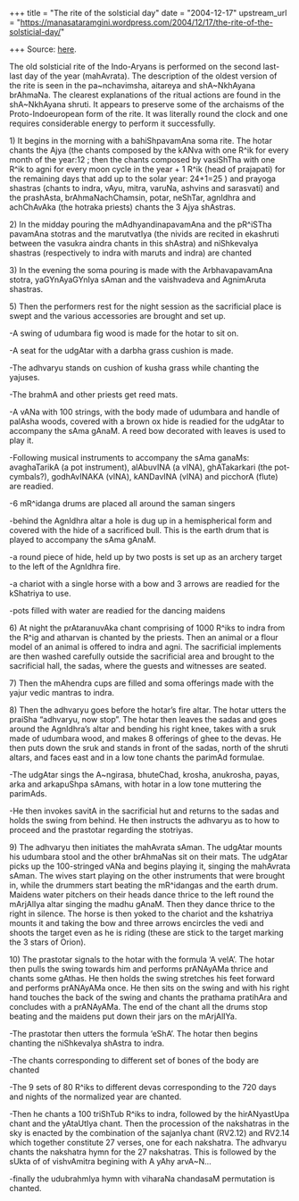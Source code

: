 +++
title = "The rite of the solsticial day"
date = "2004-12-17"
upstream_url = "https://manasataramgini.wordpress.com/2004/12/17/the-rite-of-the-solsticial-day/"

+++
Source: [here](https://manasataramgini.wordpress.com/2004/12/17/the-rite-of-the-solsticial-day/).

The old solsticial rite of the Indo-Aryans is performed on the second last-last day of the year (mahAvrata). The description of the oldest version of the rite is seen in the pa\~nchavimsha, aitareya and shA\~NkhAyana brAhmaNa. The clearest explanations of the ritual actions are found in the shA\~NkhAyana shruti. It appears to preserve some of the archaisms of the Proto-Indoeuropean form of the rite. It was literally round the clock and one requires considerable energy to perform it successfully.

1\) It begins in the morning with a bahiShpavamAna soma rite. The hotar chants the Ajya (the chants composed by the kANva with one R^ik for every month of the year:12 ; then the chants composed by vasiShTha with one R^ik to agni for every moon cycle in the year + 1 R^ik (head of prajapati) for the remaining days that add up to the solar year: 24+1=25
) and prayoga shastras (chants to indra, vAyu, mitra, varuNa, ashvins
and sarasvati) and the prashAsta, brAhmaNachChamsin, potar, neShTar, agnIdhra and achChAvAka (the hotraka priests) chants the 3 Ajya shAstras.

2\) In the midday pouring the mAdhyandinapavamAna and the pR^iSTha pavamAna stotras and the marutvatIya (the nivids are recited in ekashruti between the vasukra aindra chants in this shAstra) and niShkevalya shastras (respectively to indra with maruts and indra) are chanted

3\) In the evening the soma pouring is made with the ArbhavapavamAna stotra, yaGYnAyaGYnIya sAman and the vaishvadeva and AgnimAruta shastras.

5\) Then the performers rest for the night session as the sacrificial place is swept and the various accessories are brought and set up.

-A swing of udumbara fig wood is made for the hotar to sit on.

-A seat for the udgAtar with a darbha grass cushion is made.

-The adhvaryu stands on cushion of kusha grass while chanting the yajuses.

-The brahmA and other priests get reed mats.

-A vANa with 100 strings, with the body made of udumbara and handle of palAsha woods, covered with a brown ox hide is readied for the udgAtar to accompany the sAma gAnaM. A reed bow decorated with leaves is used to play it.

-Following musical instruments to accompany the sAma ganaMs: avaghaTarikA (a pot instrument), alAbuvINA (a vINA), ghATakarkari (the pot-cymbals?), godhAvINAKA (vINA), kANDavINA (vINA) and picchorA (flute) are readied.

-6 mR^idanga drums are placed all around the saman singers

-behind the AgnIdhra altar a hole is dug up in a hemispherical form and covered with the hide of a sacrificed bull. This is the earth drum that is played to accompany the sAma gAnaM.

-a round piece of hide, held up by two posts is set up as an archery target to the left of the AgnIdhra fire.

-a chariot with a single horse with a bow and 3 arrows are readied for the kShatriya to use.

-pots filled with water are readied for the dancing maidens

6\) At night the prAtaranuvAka chant comprising of 1000 R^iks to indra from the R^ig and atharvan is chanted by the priests. Then an animal or a flour model of an animal is offered to indra and agni. The sacrificial implements are then washed carefully outside the sacrificial area and brought to the sacrificial hall, the sadas, where the guests and witnesses are seated.

7\) Then the mAhendra cups are filled and soma offerings made with the yajur vedic mantras to indra.

8\) Then the adhvaryu goes before the hotar’s fire altar. The hotar utters the praiSha “adhvaryu, now stop”. The hotar then leaves the sadas and goes around the AgnIdhra’s altar and bending his right knee, takes with a sruk made of udumbara wood, and makes 8 offerings of ghee to the devas. He then puts down the sruk and stands in front of the sadas, north of the shruti altars, and faces east and in a low tone chants the parimAd formulae.

-The udgAtar sings the A\~ngirasa, bhuteChad, krosha, anukrosha, payas, arka and arkapuShpa sAmans, with hotar in a low tone muttering the parimAds.

-He then invokes savitA in the sacrificial hut and returns to the sadas and holds the swing from behind. He then instructs the adhvaryu as to how to proceed and the prastotar regarding the stotriyas.

9\) The adhvaryu then initiates the mahAvrata sAman. The udgAtar mounts his udumbara stool and the other brAhmaNas sit on their mats. The udgAtar picks up the 100-stringed vANa and begins playing it, singing the mahAvrata sAman. The wives start playing on the other instruments that were brought in, while the drummers start beating the mR^idangas and the earth drum. Maidens water pitchers on their heads dance thrice to the left round the mArjAlIya altar singing the madhu gAnaM. Then they dance thrice to the right in silence. The horse is then yoked to the chariot and the kshatriya mounts it and taking the bow and three arrows encircles the vedi and shoots the target even as he is riding (these are stick to the target marking the 3 stars of Orion).

10\) The prastotar signals to the hotar with the formula ‘A velA’. The hotar then pulls the swing towards him and performs prANAyAMa thrice and chants some gAthas. He then holds the swing stretches his feet forward and performs prANAyAMa once. He then sits on the swing and with his right hand touches the back of the swing and chants the prathama pratihAra and concludes with a prANAyAMa. The end of the chant all the drums stop beating and the maidens put down their jars on the mArjAlIYa.

-The prastotar then utters the formula ‘eShA’. The hotar then begins chanting the niShkevalya shAstra to indra.

-The chants corresponding to different set of bones of the body are chanted

-The 9 sets of 80 R^iks to different devas corresponding to the 720 days and nights of the normalized year are chanted.

-Then he chants a 100 triShTub R^iks to indra, followed by the hirANyastUpa chant and the yAtaUtIya chant. Then the procession of the nakshatras in the sky is enacted by the combination of the sajanIya chant (RV2.12) and RV2.14 which together constitute 27 verses, one for each nakshatra. The adhvaryu chants the nakshatra hymn for the 27 nakshatras. This is followed by the sUkta of of vishvAmitra begining with A yAhy arvA\~N…

-finally the udubrahmIya hymn with viharaNa chandasaM permutation is chanted.

